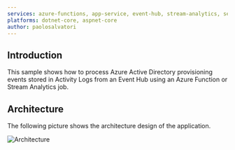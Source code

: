```yaml
---
services: azure-functions, app-service, event-hub, stream-analytics, service-bus-messaging
platforms: dotnet-core, aspnet-core
author: paolosalvatori
---
```


## Introduction
This sample shows how to process Azure Active Directory provisioning events stored in Activity Logs from an Event Hub using an Azure Function or Stream Analytics job.


## Architecture
The following picture shows the architecture design of the application.

![Architecture](Images/Architecture.png)
